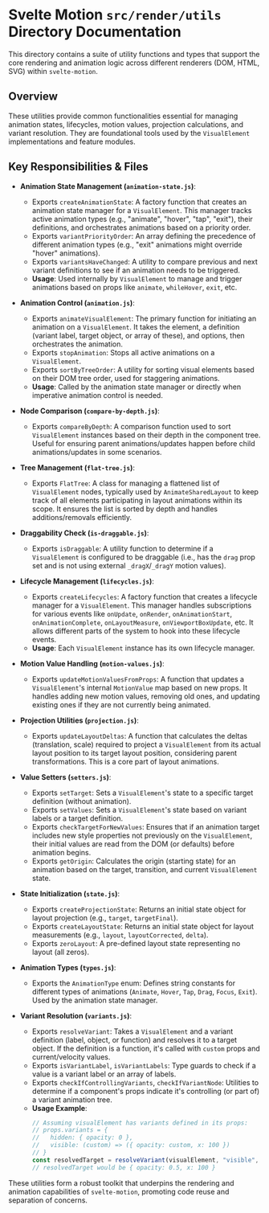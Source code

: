 # Svelte Motion `src/render/utils` Directory Documentation

This directory contains a suite of utility functions and types that support the core rendering and animation logic across different renderers (DOM, HTML, SVG) within `svelte-motion`.

## Overview

These utilities provide common functionalities essential for managing animation states, lifecycles, motion values, projection calculations, and variant resolution. They are foundational tools used by the `VisualElement` implementations and feature modules.

## Key Responsibilities & Files

*   **Animation State Management (`animation-state.js`)**:
    *   Exports `createAnimationState`: A factory function that creates an animation state manager for a `VisualElement`. This manager tracks active animation types (e.g., "animate", "hover", "tap", "exit"), their definitions, and orchestrates animations based on a priority order.
    *   Exports `variantPriorityOrder`: An array defining the precedence of different animation types (e.g., "exit" animations might override "hover" animations).
    *   Exports `variantsHaveChanged`: A utility to compare previous and next variant definitions to see if an animation needs to be triggered.
    *   **Usage**: Used internally by `VisualElement` to manage and trigger animations based on props like `animate`, `whileHover`, `exit`, etc.

*   **Animation Control (`animation.js`)**:
    *   Exports `animateVisualElement`: The primary function for initiating an animation on a `VisualElement`. It takes the element, a definition (variant label, target object, or array of these), and options, then orchestrates the animation.
    *   Exports `stopAnimation`: Stops all active animations on a `VisualElement`.
    *   Exports `sortByTreeOrder`: A utility for sorting visual elements based on their DOM tree order, used for staggering animations.
    *   **Usage**: Called by the animation state manager or directly when imperative animation control is needed.

*   **Node Comparison (`compare-by-depth.js`)**:
    *   Exports `compareByDepth`: A comparison function used to sort `VisualElement` instances based on their depth in the component tree. Useful for ensuring parent animations/updates happen before child animations/updates in some scenarios.

*   **Tree Management (`flat-tree.js`)**:
    *   Exports `FlatTree`: A class for managing a flattened list of `VisualElement` nodes, typically used by `AnimateSharedLayout` to keep track of all elements participating in layout animations within its scope. It ensures the list is sorted by depth and handles additions/removals efficiently.

*   **Draggability Check (`is-draggable.js`)**:
    *   Exports `isDraggable`: A utility function to determine if a `VisualElement` is configured to be draggable (i.e., has the `drag` prop set and is not using external `_dragX`/`_dragY` motion values).

*   **Lifecycle Management (`lifecycles.js`)**:
    *   Exports `createLifecycles`: A factory function that creates a lifecycle manager for a `VisualElement`. This manager handles subscriptions for various events like `onUpdate`, `onRender`, `onAnimationStart`, `onAnimationComplete`, `onLayoutMeasure`, `onViewportBoxUpdate`, etc. It allows different parts of the system to hook into these lifecycle events.
    *   **Usage**: Each `VisualElement` instance has its own lifecycle manager.

*   **Motion Value Handling (`motion-values.js`)**:
    *   Exports `updateMotionValuesFromProps`: A function that updates a `VisualElement`'s internal `MotionValue` map based on new props. It handles adding new motion values, removing old ones, and updating existing ones if they are not currently being animated.

*   **Projection Utilities (`projection.js`)**:
    *   Exports `updateLayoutDeltas`: A function that calculates the deltas (translation, scale) required to project a `VisualElement` from its actual layout position to its target layout position, considering parent transformations. This is a core part of layout animations.

*   **Value Setters (`setters.js`)**:
    *   Exports `setTarget`: Sets a `VisualElement`'s state to a specific target definition (without animation).
    *   Exports `setValues`: Sets a `VisualElement`'s state based on variant labels or a target definition.
    *   Exports `checkTargetForNewValues`: Ensures that if an animation target includes new style properties not previously on the `VisualElement`, their initial values are read from the DOM (or defaults) before animation begins.
    *   Exports `getOrigin`: Calculates the origin (starting state) for an animation based on the target, transition, and current `VisualElement` state.

*   **State Initialization (`state.js`)**:
    *   Exports `createProjectionState`: Returns an initial state object for layout projection (e.g., `target`, `targetFinal`).
    *   Exports `createLayoutState`: Returns an initial state object for layout measurements (e.g., `layout`, `layoutCorrected`, `delta`).
    *   Exports `zeroLayout`: A pre-defined layout state representing no layout (all zeros).

*   **Animation Types (`types.js`)**:
    *   Exports the `AnimationType` enum: Defines string constants for different types of animations (`Animate`, `Hover`, `Tap`, `Drag`, `Focus`, `Exit`). Used by the animation state manager.

*   **Variant Resolution (`variants.js`)**:
    *   Exports `resolveVariant`: Takes a `VisualElement` and a variant definition (label, object, or function) and resolves it to a target object. If the definition is a function, it's called with `custom` props and current/velocity values.
    *   Exports `isVariantLabel`, `isVariantLabels`: Type guards to check if a value is a variant label or an array of labels.
    *   Exports `checkIfControllingVariants`, `checkIfVariantNode`: Utilities to determine if a component's props indicate it's controlling (or part of) a variant animation tree.
    *   **Usage Example**:
        ```javascript
        // Assuming visualElement has variants defined in its props:
        // props.variants = {
        //   hidden: { opacity: 0 },
        //   visible: (custom) => ({ opacity: custom, x: 100 })
        // }
        const resolvedTarget = resolveVariant(visualElement, "visible", 0.5);
        // resolvedTarget would be { opacity: 0.5, x: 100 }
        ```

These utilities form a robust toolkit that underpins the rendering and animation capabilities of `svelte-motion`, promoting code reuse and separation of concerns.